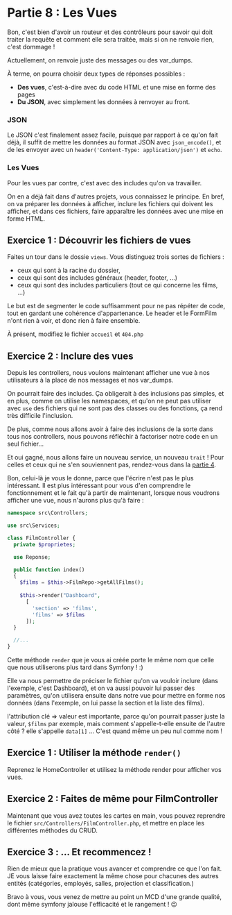 # Partie 8 : Les Vues
Bon, c'est bien d'avoir un routeur et des contrôleurs pour savoir qui doit traiter la requête et comment elle sera traitée, mais si on ne renvoie rien, c'est dommage !

Actuellement, on renvoie juste des messages ou des var_dumps.

À terme, on pourra choisir deux types de réponses possibles :


- **Des vues**, c'est-à-dire avec du code HTML et une mise en forme des pages
- **Du JSON**, avec simplement les données à renvoyer au front.

### JSON

Le JSON c'est finalement assez facile, puisque par rapport à ce qu'on fait déjà, il suffit de mettre les données au format JSON avec `json_encode()`, et de les envoyer avec un `header('Content-Type: application/json')` et `echo`.


### Les Vues
Pour les vues par contre, c'est avec des includes qu'on va travailler.

On en a déjà fait dans d'autres projets, vous connaissez le principe. En bref, on va préparer les données à afficher, inclure les fichiers qui doivent les afficher, et dans ces fichiers, faire apparaître les données avec une mise en forme HTML.

## Exercice 1 : Découvrir les fichiers de vues
Faites un tour dans le dossie `views`.
Vous distinguez trois sortes de fichiers : 
- ceux qui sont à la racine du dossier,
- ceux qui sont des includes généraux (header, footer, ...)
- ceux qui sont des includes particuliers (tout ce qui concerne les films, ...)

Le but est de segmenter le code suffisamment pour ne pas répéter de code, tout en gardant une cohérence d'appartenance. Le header et le FormFilm n'ont rien à voir, et donc rien à faire ensemble.

À présent, modifiez le fichier `accueil` et `404.php`

## Exercice 2 : Inclure des vues
Depuis les controllers, nous voulons maintenant afficher une vue à nos utilisateurs à la place de nos messages et nos var_dumps.

On pourrait faire des includes. Ça obligerait à des inclusions pas simples, et en plus, comme on utilise les namespaces, et qu'on ne peut pas utiliser avec `use` des fichiers qui ne sont pas des classes ou des fonctions, ça rend très difficile l'inclusion.

De plus, comme nous allons avoir à faire des inclusions de la sorte dans tous nos controllers, nous pouvons réfléchir à factoriser notre code en un seul fichier... 

Et oui gagné, nous allons faire un nouveau service, un nouveau `trait` !
Pour celles et ceux qui ne s'en souviennent pas, rendez-vous dans la [partie 4](<partie 4.md>).

Bon, celui-là je vous le donne, parce que l'écrire n'est pas le plus intéressant. Il est plus intéressant pour vous d'en comprendre le fonctionnement et le fait qu'à partir de maintenant, lorsque nous voudrons afficher une vue, nous n'aurons plus qu'à faire :

```php
namespace src\Controllers;

use src\Services;

class FilmController {
  private $proprietes;

  use Reponse;

  public function index()
  {
    $films = $this->FilmRepo->getAllFilms();
    
    $this->render("Dashboard", 
      [
        'section' => 'films',
        'films' => $films
      ]);
  }

  //...
}
```

Cette méthode `render` que je vous ai créée porte le même nom que celle que nous utiliserons plus tard dans Symfony ! :)

Elle va nous permettre de préciser le fichier qu'on va vouloir inclure (dans l'exemple, c'est Dashboard), et on va aussi pouvoir lui passer des paramètres, qu'on utilisera ensuite dans notre vue pour mettre en forme nos données (dans l'exemple, on lui passe la section et la liste des films).

l'attribution clé => valeur est importante, parce qu'on pourrait passer juste la valeur, `$films` par exemple, mais comment s'appelle-t-elle ensuite de l'autre côté ? elle s'appelle `data[1]` ... C'est quand même un peu nul comme nom ! 

## Exercice 1 : Utiliser la méthode `render()`
Reprenez le HomeController et utilisez la méthode render pour afficher vos vues.

## Exercice 2 : Faites de même pour FilmController
Maintenant que vous avez toutes les cartes en main, vous pouvez reprendre le fichier `src/Controllers/FilmController.php`, et mettre en place les différentes méthodes du CRUD.

## Exercice 3 : ... Et recommencez !
Rien de mieux que la pratique vous avancer et comprendre ce que l'on fait.
JE vous laisse faire exactement la même chose pour chacunes des autres entités (catégories, employés, salles, projection et classification.)

Bravo à vous, vous venez de mettre au point un MCD d'une grande qualité, dont même symfony jalouse l'efficacité et le rangement ! 😉